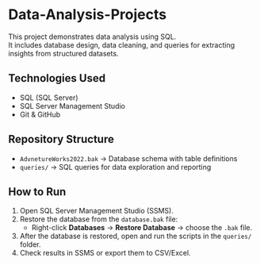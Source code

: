 # Data-Analysis-Projects
This project demonstrates data analysis using SQL.  
It includes database design, data cleaning, and queries for extracting insights from structured datasets.
## Technologies Used
- SQL (SQL Server)
- SQL Server Management Studio
- Git & GitHub
## Repository Structure
- `AdvnetureWorks2022.bak` → Database schema with table definitions
- `queries/` → SQL queries for data exploration and reporting
## How to Run
1. Open SQL Server Management Studio (SSMS).
2. Restore the database from the `database.bak` file:
   - Right-click **Databases** → **Restore Database** → choose the `.bak` file.
3. After the database is restored, open and run the scripts in the `queries/` folder.
4. Check results in SSMS or export them to CSV/Excel.
